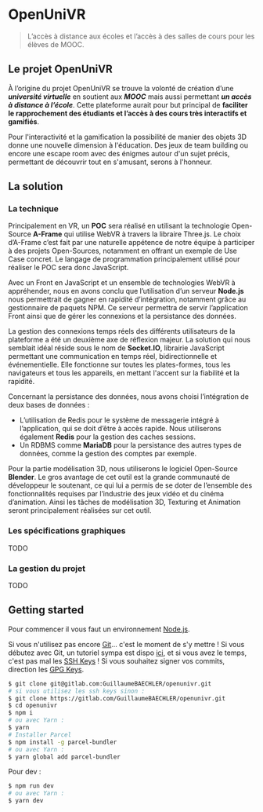 # OpenUniVR

> L’accès à distance aux écoles et l’accès à des salles de cours pour les élèves de MOOC.

## Le projet OpenUniVR

À l’origine du projet OpenUniVR se trouve la volonté de création d’une ***université virtuelle*** en soutient aux ***MOOC*** mais aussi permettant ***un accès à distance à l’école***. Cette plateforme aurait pour but principal de **faciliter le rapprochement des étudiants et l’accès à des cours très interactifs et gamifiés**.

Pour l'interactivité et la gamification la possibilité de manier des objets 3D donne une nouvelle dimension à l'éducation. Des jeux de team building ou encore une escape room avec des énigmes autour d'un sujet précis, permettant de découvrir tout en s'amusant, serons à l'honneur.

## La solution

### La technique

Principalement en VR, un **POC** sera réalisé en utilisant la technologie Open-Source **A-Frame** qui utilise WebVR à travers la libraire Three.js.
Le choix d’A-Frame c’est fait par une naturelle appétence de notre équipe à participer à des projets Open-Sources, notamment en offrant un exemple de Use Case concret. Le langage de programmation principalement utilisé pour réaliser le POC sera donc JavaScript.

Avec un Front en JavaScript et un ensemble de technologies WebVR à appréhender, nous en avons conclu que l’utilisation d’un serveur **Node.js** nous permettrait de gagner en rapidité d’intégration, notamment grâce au gestionnaire de paquets NPM. Ce serveur permettra de servir l’application Front ainsi que de gérer les connexions et la persistance des données.

La gestion des connexions temps réels des différents utilisateurs de la plateforme a été un deuxième axe de réflexion majeur. La solution qui nous semblait idéal réside sous le nom de **Socket.IO**, librairie JavaScript permettant une communication en temps réel, bidirectionnelle et événementielle. Elle fonctionne sur toutes les plates-formes, tous les navigateurs et tous les appareils, en mettant l'accent sur la fiabilité et la rapidité.

Concernant la persistance des données, nous avons choisi l’intégration de deux bases de données : 
-	L’utilisation de Redis pour le système de messagerie intégré à l’application, qui se doit d’être à accès rapide. Nous utiliserons également **Redis** pour la gestion des caches sessions.
-	Un RDBMS comme **MariaDB** pour la persistance des autres types de données, comme la gestion des comptes par exemple.

Pour la partie modélisation 3D, nous utiliserons le logiciel Open-Source **Blender**. Le gros avantage de cet outil est la grande communauté de développeur le soutenant, ce qui lui a permis de se doter de l’ensemble des fonctionnalités requises par l’industrie des jeux vidéo et du cinéma d’animation. Ainsi les tâches de modélisation 3D, Texturing et Animation seront principalement réalisées sur cet outil.

### Les spécifications graphiques

TODO

### La gestion du projet

TODO

## Getting started

Pour commencer il vous faut un environnement [Node.js](https://nodejs.org/en/).

Si vous n'utilisez pas encore [Git](https://git-scm.com/)... c'est le moment de s'y mettre !
Si vous débutez avec Git, un tutoriel sympa est dispo [ici](https://learngitbranching.js.org/), et si vous avez le temps, c'est pas mal les [SSH Keys](https://docs.gitlab.com/ee/ssh/) !
Si vous souhaitez signer vos commits, direction les [GPG Keys](https://docs.gitlab.com/ee/user/project/repository/gpg_signed_commits/).

```bash
$ git clone git@gitlab.com:GuillaumeBAECHLER/openunivr.git
# si vous utilisez les ssh keys sinon :
$ git clone https://gitlab.com/GuillaumeBAECHLER/openunivr.git
$ cd openunivr
$ npm i
# ou avec Yarn :
$ yarn
# Installer Parcel
$ npm install -g parcel-bundler
# ou avec Yarn :
$ yarn global add parcel-bundler
```

Pour dev :

```bash
$ npm run dev
# ou avec Yarn :
$ yarn dev
```
